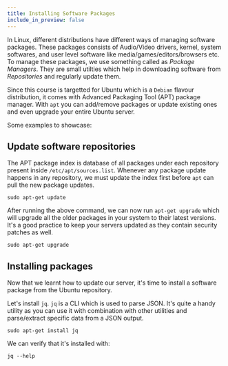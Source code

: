 ```yaml
---
title: Installing Software Packages
include_in_preview: false
---
```


In Linux, different distributions have different ways of managing software packages. These packages consists of Audio/Video drivers, kernel, system softwares, and user level software like media/games/editors/browsers etc. To manage these packages, we use something called as _Package Managers_. They are small utilties which help in downloading software from _Repositories_ and regularly update them.

Since this course is targetted for Ubuntu which is a `Debian` flavour distribution, it comes with Advanced Packaging Tool (APT) package manager. With `apt` you can add/remove packages or update existing ones and even upgrade your entire Ubuntu server.

Some examples to showcase:

## Update software repositories

The APT package index is database of all packages under each repository present inside `/etc/apt/sources.list`. Whenever any package update happens in any repository, we must update the index first before `apt` can pull the new package updates.

```
sudo apt-get update
```

After running the above command, we can now run `apt-get upgrade` which will upgrade all the older packages in your system to their latest versions. It's a good practice to keep your servers updated as they contain security patches as well.

```
sudo apt-get upgrade
```

## Installing packages

Now that we learnt how to update our server, it's time to install a software package from the Ubuntu repository.

Let's install `jq`. `jq` is a CLI which is used to parse JSON. It's quite a handy utility as you can use it with combination with other utilities and parse/extract specific data from a JSON output.

```
sudo apt-get install jq
```

We can verify that it's installed with:

```
jq --help
```
